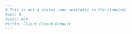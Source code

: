```yaml
---
# This is not a status code available in the standard.
#set: 4
#code: 499
#title: Client Closed Request
---
```

<!--
A non-standard status code introduced by [nginx][2] for the case when a client closes the connection while nginx is processing the request.

---

* Source: [nginx.org][1]

[1]: <http://lxr.nginx.org/source/src/http/ngx_http_request.h#0120>
[2]: <https://nginx.org>
-->